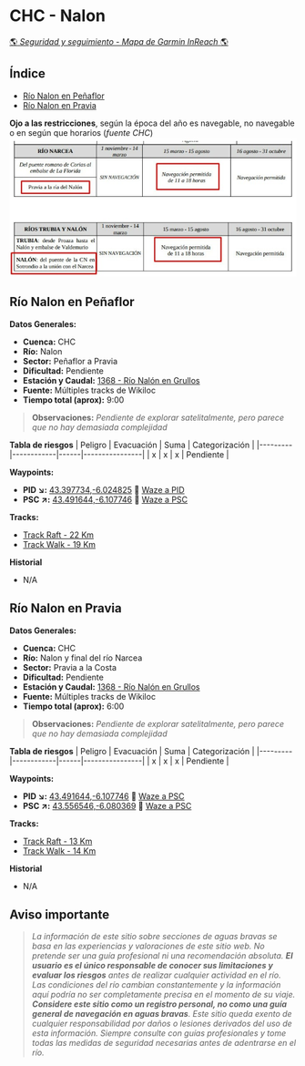 # CHC - Nalon
[:earth_americas: *Seguridad y seguimiento - Mapa de Garmin InReach* :earth_americas:](https://share.garmin.com/gpalacios82)

## Índice
* [Río Nalon en Peñaflor](./CHC-Nalon.md#río-nalon-en-Peñaflor)
* [Río Nalon en Pravia](./CHC-Nalon.md#río-nalon-en-Pravia)

**Ojo a las restricciones**, según la época del año es navegable, no navegable o en según que horarios (*fuente CHC*)
![](../misc/images/chc-nalon-restricciones.jpg)

## Río Nalon en Peñaflor

**Datos Generales:**
* **Cuenca:** CHC
* **Río:** Nalon
* **Sector:** Peñaflor a Pravia
* **Dificultad:** Pendiente
* **Estación y Caudal:** [1368 - Río Nalón en Grullos](https://visor.saichcantabrico.es/)
* **Fuente:** Múltiples tracks de Wikiloc
* **Tiempo total (aprox):** 9:00

>**Observaciones:**
*Pendiente de explorar satelitalmente, pero parece que no hay demasiada complejidad*

**Tabla de riesgos**
| Peligro | Evacuación | Suma | Categorización |
|---------|------------|------|----------------|
|    x    |     x      |   x  |   Pendiente    |

**Waypoints:**
* **PID :arrow_lower_right::** [43.397734,-6.024825](https://maps.app.goo.gl/hX3RgSdQu5x3cBNh8) :car: [Waze a PID](https://waze.com/?ll=43.397734,-6.024825&navigate=yes)
* **PSC :arrow_upper_right::** [43.491644,-6.107746](https://maps.app.goo.gl/e8QkNYjUeR355ekD7) :car: [Waze a PSC](https://waze.com/?ll=43.491644,-6.107746&navigate=yes)

**Tracks:**
* [Track Raft - 22 Km](https://connect.garmin.com/modern/course/330149092)
* [Track Walk - 19 Km](https://connect.garmin.com/modern/course/330148937)

**Historial**
* N/A



## Río Nalon en Pravia

**Datos Generales:**
* **Cuenca:** CHC
* **Río:** Nalon y final del río Narcea
* **Sector:** Pravia a la Costa
* **Dificultad:** Pendiente
* **Estación y Caudal:** [1368 - Río Nalón en Grullos](https://visor.saichcantabrico.es/)
* **Fuente:** Múltiples tracks de Wikiloc
* **Tiempo total (aprox):** 6:00

>**Observaciones:**
*Pendiente de explorar satelitalmente, pero parece que no hay demasiada complejidad*

**Tabla de riesgos**
| Peligro | Evacuación | Suma | Categorización |
|---------|------------|------|----------------|
|    x    |     x      |   x  |   Pendiente    |

**Waypoints:**
* **PID :arrow_lower_right::** [43.491644,-6.107746](https://maps.app.goo.gl/e8QkNYjUeR355ekD7) :car: [Waze a PSC](https://waze.com/?ll=43.491644,-6.107746&navigate=yes)
* **PSC :arrow_upper_right::** [43.556546,-6.080369](https://maps.app.goo.gl/cBJZmFeUtDLGVqCD6) :car: [Waze a PSC](https://waze.com/?ll=43.556546,-6.080369&navigate=yes)

**Tracks:**
* [Track Raft - 13 Km](https://connect.garmin.com/modern/course/330149678)
* [Track Walk - 14 Km](https://connect.garmin.com/modern/course/330149569)

**Historial**
* N/A


## Aviso importante
>*La información de este sitio sobre secciones de aguas bravas se basa en las experiencias y valoraciones de este sitio web. No pretende ser una guía profesional ni una recomendación absoluta. **El usuario es el único responsable de conocer sus limitaciones y evaluar los riesgos** antes de realizar cualquier actividad en el río. Las condiciones del río cambian constantemente y la información aquí podría no ser completamente precisa en el momento de su viaje. **Considere este sitio como un registro personal, no como una guía general de navegación en aguas bravas**. Este sitio queda exento de cualquier responsabilidad por daños o lesiones derivados del uso de esta información. Siempre consulte con guías profesionales y tome todas las medidas de seguridad necesarias antes de adentrarse en el río.*